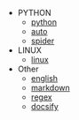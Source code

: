<!-- 中间不能有空行, 否则会乱格式 -->
- PYTHON
  - [python](py\py.md)
  - [auto](py\auto.md)
  - [spider](py\spider.md)
- LINUX
  - [linux](linux\linux.md) 
- Other
  -  [english](english\english.md)
  -  [markdown](other\markdown.md)
  -  [regex](http://www.runoob.com/regexp/regexp-tutorial.html)
  -  [docsify](other/docsify/docsify.md)

